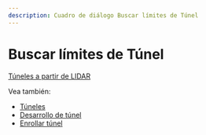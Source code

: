 ```yaml
---
description: Cuadro de diálogo Buscar límites de Túnel
---
```


# Buscar límites de Túnel

[Túneles a partir de LIDAR](../../fichas-de-herramientas/ficha-de-herramientas-archivos-lidar/tuneles.md)

Vea también:

* [Túneles](/mdtopx/modulo-laser/tuneles/)
* [Desarrollo de túnel](desarrollo-de-tunel.md)
* [Enrollar túnel](enrollar-tunel.md)

